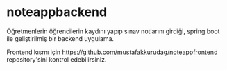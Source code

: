 # noteappbackend
Öğretmenlerin öğrencilerin kaydını yapıp sınav notlarını girdiği, spring boot ile geliştirilmiş bir backend uygulama.

Frontend kısmı için https://github.com/mustafakkurudag/noteappfrontend repository'sini kontrol edebilirsiniz.
